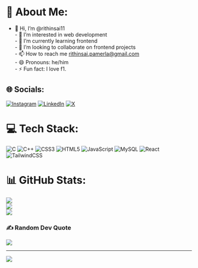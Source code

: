 # 💫 About Me:
- 👋 Hi, I’m @rithinsai11<br>- 👀 I’m interested in web development <br>- 🌱 I’m currently learning frontend<br>- 💞️ I’m looking to collaborate on frontend projects<br>- 📫 How to reach me rithinsai.pamerla@gmail.com<br>- 😄 Pronouns: he/him<br>- ⚡ Fun fact: I love f1.


## 🌐 Socials:
[![Instagram](https://img.shields.io/badge/Instagram-%23E4405F.svg?logo=Instagram&logoColor=white)](https://instagram.com/rithin.sai) [![LinkedIn](https://img.shields.io/badge/LinkedIn-%230077B5.svg?logo=linkedin&logoColor=white)](https://linkedin.com/in/rithin-sai) [![X](https://img.shields.io/badge/X-black.svg?logo=X&logoColor=white)](https://x.com/itsrithin) 

# 💻 Tech Stack:
![C](https://img.shields.io/badge/c-%2300599C.svg?style=for-the-badge&logo=c&logoColor=white) ![C++](https://img.shields.io/badge/c++-%2300599C.svg?style=for-the-badge&logo=c%2B%2B&logoColor=white) ![CSS3](https://img.shields.io/badge/css3-%231572B6.svg?style=for-the-badge&logo=css3&logoColor=white) ![HTML5](https://img.shields.io/badge/html5-%23E34F26.svg?style=for-the-badge&logo=html5&logoColor=white) ![JavaScript](https://img.shields.io/badge/javascript-%23323330.svg?style=for-the-badge&logo=javascript&logoColor=%23F7DF1E) ![MySQL](https://img.shields.io/badge/mysql-%2300000f.svg?style=for-the-badge&logo=mysql&logoColor=white) ![React](https://img.shields.io/badge/react-%2320232a.svg?style=for-the-badge&logo=react&logoColor=%2361DAFB) ![TailwindCSS](https://img.shields.io/badge/tailwindcss-%2338B2AC.svg?style=for-the-badge&logo=tailwind-css&logoColor=white)
# 📊 GitHub Stats:
![](https://github-readme-stats.vercel.app/api?username=rithinsai11&theme=algolia&hide_border=false&include_all_commits=false&count_private=false)<br/>
![](https://github-readme-streak-stats.herokuapp.com/?user=rithinsai11&theme=algolia&hide_border=false)<br/>
![](https://github-readme-stats.vercel.app/api/top-langs/?username=rithinsai11&theme=algolia&hide_border=false&include_all_commits=false&count_private=false&layout=compact)

### ✍️ Random Dev Quote
![](https://quotes-github-readme.vercel.app/api?type=horizontal&theme=radical)

---
[![](https://visitcount.itsvg.in/api?id=rithinsai11&icon=0&color=0)](https://visitcount.itsvg.in)

<!-- Proudly created with GPRM ( https://gprm.itsvg.in ) -->
